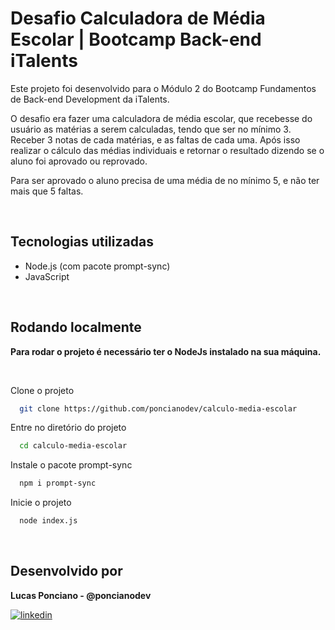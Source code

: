 # Desafio Calculadora de Média Escolar | Bootcamp Back-end iTalents

Este projeto foi desenvolvido para o Módulo 2 do Bootcamp Fundamentos de Back-end Development da iTalents.

O desafio era fazer uma calculadora de média escolar, que recebesse do usuário as matérias a serem calculadas, tendo que ser no mínimo 3.
Receber 3 notas de cada matérias, e as faltas de cada uma. Após isso realizar o cálculo das médias individuais e retornar o resultado dizendo se o aluno foi aprovado ou reprovado.

Para ser aprovado o aluno precisa de uma média de no mínimo 5, e não ter mais que 5 faltas.

<br>

## Tecnologias utilizadas

- Node.js (com pacote prompt-sync)
- JavaScript

<br>

## Rodando localmente

**Para rodar o projeto é necessário ter o NodeJs instalado na sua máquina.**

<br>

Clone o projeto

```bash
  git clone https://github.com/poncianodev/calculo-media-escolar
```

Entre no diretório do projeto

```bash
  cd calculo-media-escolar
```

Instale o pacote prompt-sync

```bash
  npm i prompt-sync
```

Inicie o projeto

```bash
  node index.js
```

<br>

## Desenvolvido por

**Lucas Ponciano - @poncianodev**

[![linkedin](https://img.shields.io/badge/linkedin-0A66C2?style=for-the-badge&logo=linkedin&logoColor=white)](https://www.linkedin.com/in/lucas-ponciano/)

